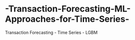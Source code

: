 # -Transaction-Forecasting-ML-Approaches-for-Time-Series-
Transaction Forecasting - Time Series - LGBM 
